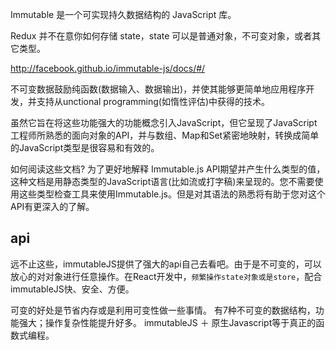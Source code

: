 Immutable 是一个可实现持久数据结构的 JavaScript 库。

Redux 并不在意你如何存储 state，state 可以是普通对象，不可变对象，或者其它类型。

http://facebook.github.io/immutable-js/docs/#/

不可变数据鼓励纯函数(数据输入、数据输出)，并使其能够更简单地应用程序开发，并支持从unctional programming(如惰性评估)中获得的技术。

虽然它旨在将这些功能强大的功能概念引入JavaScript，但它呈现了JavaScript工程师所熟悉的面向对象的API，并与数组、Map和Set紧密地映射，转换成简单的JavaScript类型是很容易和有效的。

如何阅读这些文档?
为了更好地解释 Immutable.js API期望并产生什么类型的值，这种文档是用静态类型的JavaScript语言(比如流或打字稿)来呈现的。您不需要使用这些类型检查工具来使用Immutable.js。但是对其语法的熟悉将有助于您对这个API有更深入的了解。

## api

远不止这些，immutableJS提供了强大的api自己去看吧。由于是不可变的，可以放心的对对象进行任意操作。在React开发中，`频繁操作state对象或是store`，配合immutableJS快、安全、方便。

可变的好处是节省内存或是利用可变性做一些事情。
有7种不可变的数据结构，功能强大；操作复杂性能提升好多。
immutableJS ＋ 原生Javascript等于真正的函数式编程。
